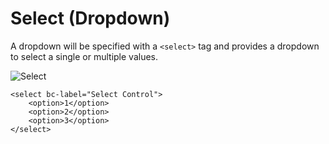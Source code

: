 # Select (Dropdown)

A dropdown will be specified with a `<select>` tag and provides a dropdown to select a single or multiple values.

![Select](https://raw.githubusercontent.com/brecons/bootstrap-tag-helper/master/docs/images/select_01.PNG)

    <select bc-label="Select Control">
        <option>1</option>
        <option>2</option>
        <option>3</option>
    </select>